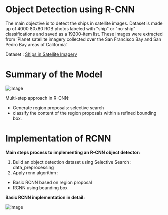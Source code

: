 # Object Detection using R-CNN

The main objective is to detect the ships in satellite images. Dataset is made up of 4000 80x80 RGB photos labeled with "ship" or "no-ship" classifications and saved as a 19200-item list. These images were extracted from ‘Planet satellite imagery collected over the San Francisco Bay and San Pedro Bay areas of California’.  

Dataset : [Ships in Satellite Imagery](https://www.kaggle.com/datasets/rhammell/ships-in-satellite-imagery)

# Summary of the Model
![image](https://user-images.githubusercontent.com/67818318/177931042-69d5750e-21fe-4ff2-acdc-ecfa73af8d79.png)

Multi-step approach in R-CNN:
* Generate region proposals: selective search
* classify the content of the region proposals within a refined bounding box.


# Implementation of RCNN

**Main steps process to implementing an R-CNN object detector:**
1. Build an object detection dataset using Selective Search : data_preprocessing  
2. Apply rcnn algorithm :
 * Basic RCNN based on region proposal
 * RCNN using bounding box 



**Basic RCNN implementation in detail:**  

![image](https://user-images.githubusercontent.com/67818318/177929852-83bb395a-e810-42b1-8c92-72fdbdb88ed6.png)


